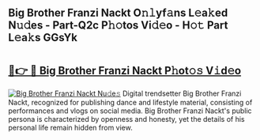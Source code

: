 ## Big Brother Franzi Nackt O𝚗𝚕yf𝚊ns L𝚎a𝚔ed N𝚞𝚍es - Part-Q2c P𝚑𝚘tos Vi𝚍𝚎o - H𝚘𝚝 Part L𝚎a𝚔s GGsYk

# <h2><a href="http://kfdhrw7.oniu.top/?m=Big+Brother+Franzi+Nackt">🔗👉 🔴 Big Brother Franzi Nackt P𝚑ot𝚘𝚜 V𝚒d𝚎o</a></h2>

[![Big Brother Franzi Nackt Nu𝚍e𝚜](https://i.imgur.com/0qMVB7G.gif)](http://kfdhrw7.oniu.top/?m=Big+Brother+Franzi+Nackt)
Digital trendsetter Big Brother Franzi Nackt, recognized for publishing dance and lifestyle material, consisting of performances and vlogs on social media. Big Brother Franzi Nackt's public persona is characterized by openness and honesty, yet the details of his personal life remain hidden from view.  
